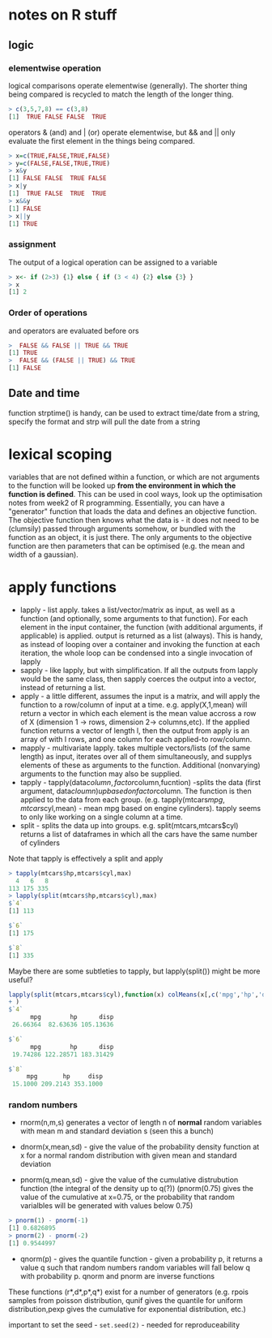 
# notes on R stuff

## logic

### elementwise operation

logical comparisons operate elementwise (generally). The shorter thing being compared is recycled to match the length of the longer thing. 

```R
> c(3,5,7,8) == c(3,8)
[1]  TRUE FALSE FALSE  TRUE
```

operators & (and) and | (or) operate elementwise, but && and || only evaluate the first element in the things being compared.

```R
> x=c(TRUE,FALSE,TRUE,FALSE)
> y=c(FALSE,FALSE,TRUE,TRUE)
> x&y
[1] FALSE FALSE  TRUE FALSE
> x|y
[1]  TRUE FALSE  TRUE  TRUE
> x&&y
[1] FALSE
> x||y
[1] TRUE
```

### assignment
The output of a logical operation can be assigned to a variable
```R
> x<- if (2>3) {1} else { if (3 < 4) {2} else {3} }
> x
[1] 2
```

### Order of operations

and operators are evaluated before ors

```R
>  FALSE && FALSE || TRUE && TRUE
[1] TRUE
>  FALSE && (FALSE || TRUE) && TRUE
[1] FALSE
```
## Date and time

function strptime() is handy, can be used to extract time/date from a string, specify the format and strp will pull the date from a string

# lexical scoping

variables that are not defined within a function, or which are not arguments to the function will be looked up **from the environment in which the function is defined**. 
This can be used in cool ways, look up the optimisation notes from week2 of R programming.
Essentially, you can have a "generator" function that loads the data and defines an objective function. The objective function then knows what the data is - it does not need to be (clumsily) passed through arguments somehow, or bundled with the function as an object, it is just there. The only arguments to the objective function are then parameters that can be optimised (e.g. the mean and width of a gaussian).

# apply functions
- lapply - list apply. takes a list/vector/matrix as input, as well as a function (and optionally, some arguments to that function). For each element in the input container, the function (with additional arguments, if applicable) is applied. output is returned as a list (always). This is handy, as instead of looping over a container and invoking the function at each iteration, the whole loop can be condensed into a single invocation of lapply
- sapply - like lapply, but with simplification. If all the outputs from lapply would be the same class, then sapply coerces the output into a vector, instead of returning a list. 
- apply - a little different, assumes the input is a matrix, and will apply the function to a row/column of input at a time. e.g. apply(X,1,mean) will return a vector in which each element is the mean value accross a row of X (dimension 1 -> rows, dimension 2-> columns,etc). If the applied function returns a vector of length l, then the output from apply is an array of with l rows, and one column for each applied-to row/column.
- mapply - multivariate lapply. takes multiple vectors/lists (of the same length) as input, iterates over all of them simultaneously, and supplys elements of these as arguments to the function. Additional (nonvarying) arguments to the function may also be supplied.
 - tapply - tapply(data$column,factor$column,fucntion) -splits the data (first argument, data$cloumn) up based on factor$column. The function is then applied to the data from each group. (e.g. tapply(mtcars$mpg,mtcars$cyl,mean) - mean mpg based on engine cylinders). tapply seems to only like working on a single column at a time.
 - split - splits the data up into groups. e.g. split(mtcars,mtcars$cyl) returns a list of dataframes in which all the cars have the same number of cylinders 
 
 Note that tapply is effectively a split and apply
 ```R
 > tapply(mtcars$hp,mtcars$cyl,max)
   4   6   8 
 113 175 335
 > lapply(split(mtcars$hp,mtcars$cyl),max)
 $`4`
 [1] 113

 $`6`
 [1] 175

 $`8`
 [1] 335
 
 ```
 Maybe there are some subtleties to tapply, but lapply(split()) might be more useful?
 ```R
 lapply(split(mtcars,mtcars$cyl),function(x) colMeans(x[,c('mpg','hp','disp')]) 
 + )
 $`4`
       mpg        hp      disp 
  26.66364  82.63636 105.13636 

 $`6`
       mpg        hp      disp 
  19.74286 122.28571 183.31429 

 $`8`
      mpg       hp     disp 
  15.1000 209.2143 353.1000
 
 ```
 
 ### random numbers
 
 
 -  rnorm(n,m,s) generates a vector of length n of **normal** random variables with mean m and standard deviation s (seen this a bunch)
 
 - dnorm(x,mean,sd) - give the value of the probability density function at x for a normal random distribution with given mean and standard deviation
 - pnorm(q,mean,sd) - give the value of the cumulative distrubution function (the integral of the density up to q(?)) (pnorm(0.75) gives the value of the cumulative at x=0.75, or the probability that random varialbles will be generated with values below 0.75)
 ```R
 > pnorm(1) - pnorm(-1)
 [1] 0.6826895
 > pnorm(2) - pnorm(-2)
 [1] 0.9544997
 ```
 - qnorm(p) - gives the quantile function - given a probability p, it returns a value q such that random numbers random variables will fall below q with probability p. qnorm and pnorm are inverse functions

These functions (r*,d*,p*,q*) exist for a number of generators (e.g. rpois samples from poisson distribution, qunif gives the quantile for uniform distribution,pexp gives the cumulative for exponential distribution, etc.)

important to set the seed - ```set.seed(2)``` - needed for reproduceability

